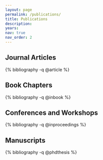```yaml
---
layout: page
permalink: /publications/
title: Publications
description: 
years: 
nav: true
nav_order: 2
---
```


## Journal Articles

{% bibliography -q @article %}

## Book Chapters

{% bibliography -q @inbook %}

## Conferences and Workshops

{% bibliography -q @inproceedings %}

## Manuscripts

{% bibliography -q @phdthesis %}